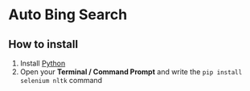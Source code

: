 # Auto Bing Search
## How to install
1. Install [Python](https://www.python.org/downloads/)
2. Open your <b>Terminal / Command Prompt</b> and write the `pip install selenium nltk` command
